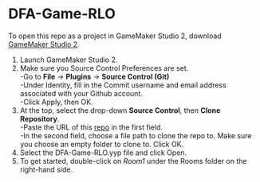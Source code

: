# DFA-Game-RLO
To open this repo as a project in GameMaker Studio 2, download [GameMaker Studio 2](https://www.yoyogames.com/get).
1. Launch GameMaker Studio 2.
2. Make sure you Source Control Preferences are set.<br />
  -Go to **File** -> **Plugins** -> **Source Control (Git)**<br />
  -Under Identity, fill in the Commit username and email address associated with your Github account.<br />
  -Click Apply, then OK.<br />
3. At the top, select the drop-down **Source Control**, then **Clone Repository**.<br />
  -Paste the URL of this [repo](https://github.com/apmalinsky/DFA-Game-RLO) in the first field.<br />
  -In the second field, choose a file path to clone the repo to. Make sure you choose an empty folder to clone to. Click OK.<br />
4. Select the DFA-Game-RLO.yyp file and click Open. 
5. To get started, double-click on *Room1* under the Rooms folder on the right-hand side.
